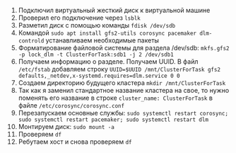 1. Подключил виртуальный жесткий диск к виртуальной машине
2. Проверил его подключение через `lsblk`
3. Разметил диск с помощью команды `fdisk /dev/sdb`
4. Командой `sudo apt install gfs2-utils corosync pacemaker dlm-controld` устанавливаем необходимые пакеты
5. Форматирование файловой системы для раздела /dev/sdb: `mkfs.gfs2 -p lock_dlm -t ClusterForTask:sdb1 -j 2 /dev/sdb1`
6. Получаем информацию о разделе. Получаем UUID. В файл `/etc/fstab` добавляем строку `UUID=$UUID /mnt/ClusterForTask gfs2 defaults,_netdev,x-systemd.requires=dlm.service 0 0`
7. Создаем директорию будущего кластера `mkdir /mnt/ClusterForTask`
8. Так как я заменил стандартное название кластера на свое, то нужно поменять его название в строке `cluster_name: ClusterForTask` в файле `/etc/corosync/corosync.conf`
9. Перезапускаем основные службы: `sudo systemctl restart corosync; sudo systemctl restart pacemaker; sudo systemctl restart dlm`
10. Монтируем диск: `sudo mount -a`
11. Проверяем `df`
12. Ребутаем хост и снова проверяем `df`